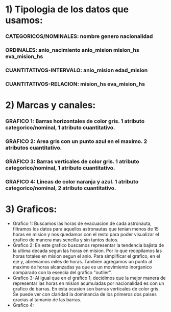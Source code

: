 # 1) Tipologia de los datos que usamos:
### CATEGORICOS/NOMINALES:  nombre genero nacionalidad
### ORDINALES:  anio_nacimiento anio_mision mision_hs eva_mision_hs
### CUANTITATIVOS-INTERVALO: anio_mision edad_mision 
### CUANTITATIVOS-RELACION:  mision_hs eva_mision_hs

# 2) Marcas y canales:
### GRAFICO 1: Barras horizontales de color gris. 1 atributo categorico/nominal, 1 atributo cuantitativo.
### GRAFICO 2: Area gris con un punto azul en el maximo. 2 atributos cuantitativo.
### GRAFICO 3: Barras verticales de color gris. 1 atributo categorico/nominal, 1 atributo cuantitativo.
### GRAFICO 4: Lineas de color naranja y azul. 1 atributo categorico/nominal, 2 atributo cuantitativo. 

# 3) Graficos:
- Grafico 1: Buscamos las horas de evacuacion de cada astronauta, filtramos los datos para aquellos astronautas que tenian menos de 15 horas en mision y nos quedamos con el resto para poder visualizar el grafico de manera mas sencilla y sin tantos datos.
- Grafico 2: En este grafico buscamos representar la tendencia bajista de la ultima decada segun las horas en mision. Por lo que recopilamos las horas totales en mision segun el anio. Para simplificar el grafico, en el eje y, abreviamos miles de horas. Tambien agregamos un punto al maximo de horas alcanzadas ya que es un movimiento inorganico comparado con la esencia del grafico "outlier".
- Grafico 3: Al igual que en el grafico 1, decidimos que la mejor manera de representar las horas en mision acumuladas por nacionalidad es con un grafico de barras. En esta ocasion son barras verticales de color gris. Se puede ver con claridad la dominancia de los primeros dos paises gracias al tamanio de las barras.
- Grafico 4: 
